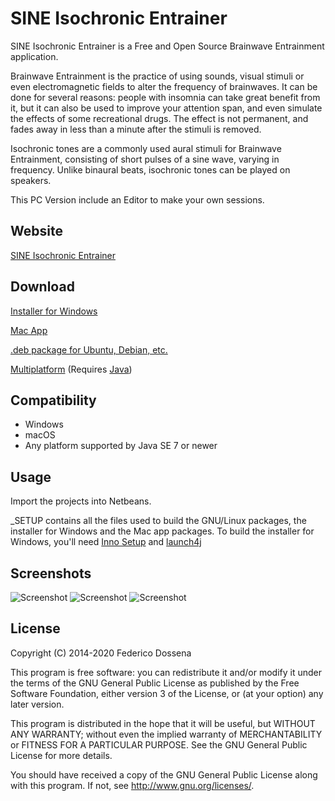 # SINE Isochronic Entrainer
SINE Isochronic Entrainer is a Free and Open Source Brainwave Entrainment application.

Brainwave Entrainment is the practice of using sounds, visual stimuli or even electromagnetic fields to alter the frequency of brainwaves.
It can be done for several reasons: people with insomnia can take great benefit from it, but it can also be used to improve your attention span, and even simulate the effects of some recreational drugs.
The effect is not permanent, and fades away in less than a minute after the stimuli is removed.

Isochronic tones are a commonly used aural stimuli for Brainwave Entrainment, consisting of short pulses of a sine wave, varying in frequency. Unlike binaural beats, isochronic tones can be played on speakers. 

This PC Version include an Editor to make your own sessions.
 
## Website
[SINE Isochronic Entrainer](https://sine.fdossena.com/)

## Download
[Installer for Windows](https://downloads.fdossena.com/geth.php?r=sine-win)

[Mac App](https://downloads.fdossena.com/geth.php?r=sine-mac)

[.deb package for Ubuntu, Debian, etc.](https://downloads.fdossena.com/geth.php?r=sine-deb)

[Multiplatform](https://downloads.fdossena.com/geth.php?r=sine-pcbin) (Requires [Java](https://java.com))

## Compatibility
* Windows
* macOS
* Any platform supported by Java SE 7 or newer
 
## Usage
Import the projects into Netbeans.

_SETUP contains all the files used to build the GNU/Linux packages, the installer for Windows and the Mac app packages.
To build the installer for Windows, you'll need [Inno Setup](https://www.jrsoftware.org/isinfo.php) and [launch4j](https://launch4j.sourceforge.net/)

## Screenshots
![Screenshot](https://fdossena.com/sine/pc1.png)
![Screenshot](https://fdossena.com/sine/pc2.png)
![Screenshot](https://fdossena.com/sine/website1.png)

## License
Copyright (C) 2014-2020 Federico Dossena

This program is free software: you can redistribute it and/or modify
it under the terms of the GNU General Public License as published by
the Free Software Foundation, either version 3 of the License, or
(at your option) any later version.

This program is distributed in the hope that it will be useful,
but WITHOUT ANY WARRANTY; without even the implied warranty of
MERCHANTABILITY or FITNESS FOR A PARTICULAR PURPOSE.  See the
GNU General Public License for more details.

You should have received a copy of the GNU General Public License
along with this program.  If not, see <http://www.gnu.org/licenses/>.
